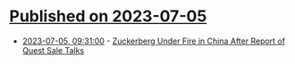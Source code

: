 # [Published on 2023-07-05](index.md)

* [2023-07-05, 09:31:00](https://tech.slashdot.org/story/23/07/05/0931245/zuckerberg-under-fire-in-china-after-report-of-quest-sale-talks?utm_source=rss1.0mainlinkanon&utm_medium=feed) - [Zuckerberg Under Fire in China After Report of Quest Sale Talks](https://tech.slashdot.org/story/23/07/05/0931245/zuckerberg-under-fire-in-china-after-report-of-quest-sale-talks?utm_source=rss1.0mainlinkanon&utm_medium=feed)
